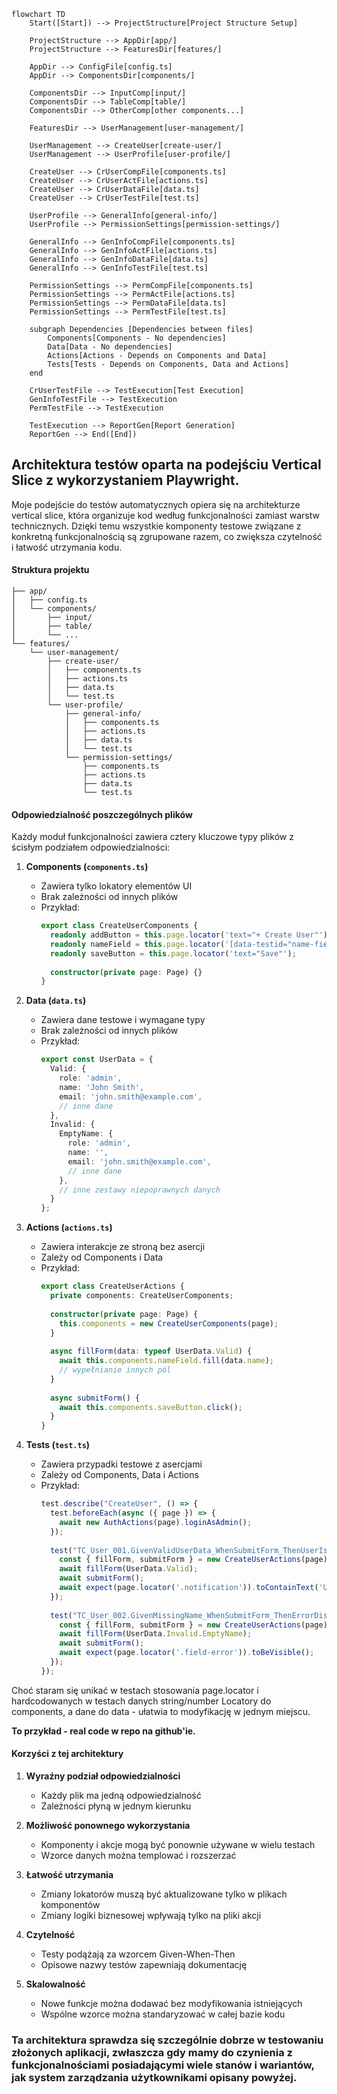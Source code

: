 ```mermaid
flowchart TD
    Start([Start]) --> ProjectStructure[Project Structure Setup]
    
    ProjectStructure --> AppDir[app/]
    ProjectStructure --> FeaturesDir[features/]
    
    AppDir --> ConfigFile[config.ts]
    AppDir --> ComponentsDir[components/]
    
    ComponentsDir --> InputComp[input/]
    ComponentsDir --> TableComp[table/]
    ComponentsDir --> OtherComp[other components...]
    
    FeaturesDir --> UserManagement[user-management/]
    
    UserManagement --> CreateUser[create-user/]
    UserManagement --> UserProfile[user-profile/]
    
    CreateUser --> CrUserCompFile[components.ts]
    CreateUser --> CrUserActFile[actions.ts]
    CreateUser --> CrUserDataFile[data.ts]
    CreateUser --> CrUserTestFile[test.ts]
    
    UserProfile --> GeneralInfo[general-info/]
    UserProfile --> PermissionSettings[permission-settings/]
    
    GeneralInfo --> GenInfoCompFile[components.ts]
    GeneralInfo --> GenInfoActFile[actions.ts]
    GeneralInfo --> GenInfoDataFile[data.ts]
    GeneralInfo --> GenInfoTestFile[test.ts]
    
    PermissionSettings --> PermCompFile[components.ts]
    PermissionSettings --> PermActFile[actions.ts]
    PermissionSettings --> PermDataFile[data.ts]
    PermissionSettings --> PermTestFile[test.ts]
    
    subgraph Dependencies [Dependencies between files]
        Components[Components - No dependencies]
        Data[Data - No dependencies]
        Actions[Actions - Depends on Components and Data]
        Tests[Tests - Depends on Components, Data and Actions]
    end
    
    CrUserTestFile --> TestExecution[Test Execution]
    GenInfoTestFile --> TestExecution
    PermTestFile --> TestExecution
    
    TestExecution --> ReportGen[Report Generation]
    ReportGen --> End([End])

```
## Architektura testów oparta na podejściu Vertical Slice z wykorzystaniem Playwright.

Moje podejście do testów automatycznych opiera się na architekturze vertical slice, która organizuje kod według funkcjonalności zamiast warstw technicznych. Dzięki temu wszystkie komponenty testowe związane z konkretną funkcjonalnością są zgrupowane razem, co zwiększa czytelność i łatwość utrzymania kodu.

#### Struktura projektu

```
├── app/
│   ├── config.ts
│   └── components/
│       ├── input/
│       ├── table/
│       └── ...
└── features/
    └── user-management/
        ├── create-user/
        │   ├── components.ts
        │   ├── actions.ts
        │   ├── data.ts
        │   └── test.ts
        └── user-profile/
            ├── general-info/
            │   ├── components.ts
            │   ├── actions.ts
            │   ├── data.ts
            │   └── test.ts
            └── permission-settings/
                ├── components.ts
                ├── actions.ts
                ├── data.ts
                └── test.ts
```

#### Odpowiedzialność poszczególnych plików

Każdy moduł funkcjonalności zawiera cztery kluczowe typy plików z ścisłym podziałem odpowiedzialności:

1. **Components (`components.ts`)**
   - Zawiera tylko lokatory elementów UI
   - Brak zależności od innych plików
   - Przykład:
     ```typescript
     export class CreateUserComponents {
       readonly addButton = this.page.locator('text="+ Create User"');
       readonly nameField = this.page.locator('[data-testid="name-field"]');
       readonly saveButton = this.page.locator('text="Save"');
       
       constructor(private page: Page) {}
     }
     ```

2. **Data (`data.ts`)**
   - Zawiera dane testowe i wymagane typy
   - Brak zależności od innych plików
   - Przykład:
     ```typescript
     export const UserData = {
       Valid: {
         role: 'admin',
         name: 'John Smith',
         email: 'john.smith@example.com',
         // inne dane
       },
       Invalid: {
         EmptyName: {
           role: 'admin',
           name: '',
           email: 'john.smith@example.com',
           // inne dane
         },
         // inne zestawy niepoprawnych danych
       }
     };
     ```

3. **Actions (`actions.ts`)**
   - Zawiera interakcje ze stroną bez asercji
   - Zależy od Components i Data
   - Przykład:
     ```typescript
     export class CreateUserActions {
       private components: CreateUserComponents;
       
       constructor(private page: Page) {
         this.components = new CreateUserComponents(page);
       }
       
       async fillForm(data: typeof UserData.Valid) {
         await this.components.nameField.fill(data.name);
         // wypełnianie innych pól
       }
       
       async submitForm() {
         await this.components.saveButton.click();
       }
     }
     ```

4. **Tests (`test.ts`)**
   - Zawiera przypadki testowe z asercjami
   - Zależy od Components, Data i Actions
   - Przykład:
     ```typescript
     test.describe("CreateUser", () => {
       test.beforeEach(async ({ page }) => {
         await new AuthActions(page).loginAsAdmin();
       });
       
       test("TC_User_001.GivenValidUserData_WhenSubmitForm_ThenUserIsCreated", async ({ page }) => {
         const { fillForm, submitForm } = new CreateUserActions(page);
         await fillForm(UserData.Valid);
         await submitForm();
         await expect(page.locator('.notification')).toContainText('User created successfully');
       });
       
       test("TC_User_002.GivenMissingName_WhenSubmitForm_ThenErrorDisplayed", async ({ page }) => {
         const { fillForm, submitForm } = new CreateUserActions(page);
         await fillForm(UserData.Invalid.EmptyName);
         await submitForm();
         await expect(page.locator('.field-error')).toBeVisible();
       });
     });
     ```

Choć staram się unikać w testach stosowania page.locator i hardcodowanych w testach danych string/number 
Locatory do components, a dane do data - ułatwia to modyfikację w jednym miejscu.

**To przykład - real code w repo na github'ie.**

#### Korzyści z tej architektury

1. **Wyraźny podział odpowiedzialności**
   - Każdy plik ma jedną odpowiedzialność
   - Zależności płyną w jednym kierunku

2. **Możliwość ponownego wykorzystania**
   - Komponenty i akcje mogą być ponownie używane w wielu testach
   - Wzorce danych można templować i rozszerzać

3. **Łatwość utrzymania**
   - Zmiany lokatorów muszą być aktualizowane tylko w plikach komponentów
   - Zmiany logiki biznesowej wpływają tylko na pliki akcji

4. **Czytelność**
   - Testy podążają za wzorcem Given-When-Then
   - Opisowe nazwy testów zapewniają dokumentację

5. **Skalowalność**
   - Nowe funkcje można dodawać bez modyfikowania istniejących
   - Wspólne wzorce można standaryzować w całej bazie kodu

### Ta architektura sprawdza się szczególnie dobrze w testowaniu złożonych aplikacji, zwłaszcza gdy mamy do czynienia z funkcjonalnościami posiadającymi wiele stanów i wariantów, jak system zarządzania użytkownikami opisany powyżej.
